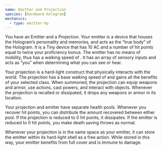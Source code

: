 ```yaml
---
name: Emitter and Projection
species: [hardware-hologram]
mechanics:
  - type: emitter-hp
---
```

You have an Emitter and a Projection. Your emitter is a device that houses the Hologram’s personality and memories, and acts as the “true body” of the Hologram. It is a Tiny device that has 10 AC and a number of hit points equal to twice your proficiency bonus. The emitter has no means of mobility, thus has a walking speed of <me-distance length="0" override="0" />. It has an array of sensory inputs and acts as “you” when determining what you can see or hear.

Your projection is a hard-light construct that physically interacts with the world. The projection has a base walking speed of <me-distance length="30" /> and gains all the benefits of your selected class. When summoned, the projection can equip weapons and armor, use actions, cast powers, and interact with objects. Whenever the projection is recalled or dissipated, it drops any weapons or armor in its location.

Your projection and emitter have separate health pools. Whenever you recover hit points, you can distribute the amount recovered between either pool. If the projection is reduced to 0 hit points, it dissipates. If the emitter is reduced to 0 hit points, you make death saving throws as normal.

Whenever your projection is in the same space as your emitter, it can store the emitter within its hard-light shell as a free action. While stored in this way, your emitter benefits from full cover and is immune to damage.
